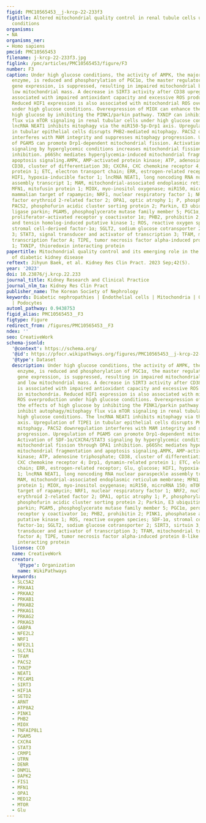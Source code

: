 ```yaml
---
figid: PMC10565453__j-krcp-22-233f3
figtitle: Altered mitochondrial quality control in renal tubule cells under high glucose
  conditions
organisms:
- NA
organisms_ner:
- Homo sapiens
pmcid: PMC10565453
filename: j-krcp-22-233f3.jpg
figlink: /pmc/articles/PMC10565453/figure/F3
number: F3
caption: Under high glucose conditions, the activity of AMPK, the major energy-sensing
  enzyme, is reduced and phosphorylation of PGC1α, the master regulator of mitochondrial
  gene expression, is suppressed, resulting in impaired mitochondrial biogenesis and
  low mitochondrial mass. A decrease in SIRT3 activity after CD38 upregulation is
  associated with impaired antioxidant capacity and excessive ROS production in mitochondria.
  Reduced HIF1 expression is also associated with mitochondrial ROS overproduction
  under high glucose conditions. Overexpression of MIOX can enhance the effects of
  high glucose by inhibiting the PINK1/parkin pathway. TXNIP can inhibit autophagy/mitophagy
  flux via mTOR signaling in renal tubular cells under high glucose conditions. The
  lncRNA NEAT1 inhibits mitophagy via the miR150-5p-Drp1 axis. Upregulation of TIPE1
  in tubular epithelial cells disrupts PHB2-mediated mitophagy. PACS2 downregulation
  interferes with MAM integrity and suppresses mitophagy progression. Upregulation
  of PGAM5 can promote Drp1-dependent mitochondrial fission. Activation of SDF-1α/CXCR4/STAT3
  signaling by hyperglycemic conditions increases mitochondrial fission through OPA1
  inhibition. p66Shc mediates hyperglycemia-induced mitochondrial fragmentation and
  apoptosis signaling.AMPK, AMP-activated protein kinase; ATP, adenosine triphosphate;
  CD38, cluster of differentiation 38; CXCR4, CXC chemokine receptor 4; Drp1, dynamin-related
  protein 1; ETC, electron transport chain; ERR, estrogen-related receptor; Glu, glucose;
  HIF1, hypoxia-inducible factor 1; lncRNA NEAT1, long noncoding RNA nuclear paraspeckle
  assembly transcript 1; MAM, mitochondrial-associated endoplasmic reticulum membrane;
  MFN1, mitofusin protein 1; MIOX, myo-inositol oxygenase; miR150, microRNA 150; mTOR,
  mammalian target of rapamycin; NRF1, nuclear respiratory factor 1; NRF2, nuclear
  factor erythroid 2-related factor 2; OPA1, optic atrophy 1; P, phosphorylation;
  PACS2, phosphofurin acidic cluster sorting protein 2; Parkin, E3 ubiquitin-protein
  ligase parkin; PGAM5, phosphoglycerate mutase family member 5; PGC1α, peroxisome
  proliferator-activated receptor γ coactivator 1α; PHB2, prohibitin 2; PINK1, phosphatase
  and tensin homolog-induced putative kinase 1; ROS, reactive oxygen species; SDF-1α,
  stromal cell-derived factor-1α; SGLT2, sodium glucose cotransporter 2; SIRT3, sirtuin
  3; STAT3, signal transducer and activator of transcription 3; TFAM, mitochondrial
  transcription factor A; TIPE, tumor necrosis factor alpha-induced protein 8-like
  1; TXNIP, thioredoxin interacting protein
papertitle: Mitochondrial quality control and its emerging role in the pathogenesis
  of diabetic kidney disease
reftext: Jihyun Baek, et al. Kidney Res Clin Pract. 2023 Sep;42(5).
year: '2023'
doi: 10.23876/j.krcp.22.233
journal_title: Kidney Research and Clinical Practice
journal_nlm_ta: Kidney Res Clin Pract
publisher_name: The Korean Society of Nephrology
keywords: Diabetic nephropathies | Endothelial cells | Mitochondria | Quality control
  | Podocytes
automl_pathway: 0.9438753
figid_alias: PMC10565453__F3
figtype: Figure
redirect_from: /figures/PMC10565453__F3
ndex: ''
seo: CreativeWork
schema-jsonld:
  '@context': https://schema.org/
  '@id': https://pfocr.wikipathways.org/figures/PMC10565453__j-krcp-22-233f3.html
  '@type': Dataset
  description: Under high glucose conditions, the activity of AMPK, the major energy-sensing
    enzyme, is reduced and phosphorylation of PGC1α, the master regulator of mitochondrial
    gene expression, is suppressed, resulting in impaired mitochondrial biogenesis
    and low mitochondrial mass. A decrease in SIRT3 activity after CD38 upregulation
    is associated with impaired antioxidant capacity and excessive ROS production
    in mitochondria. Reduced HIF1 expression is also associated with mitochondrial
    ROS overproduction under high glucose conditions. Overexpression of MIOX can enhance
    the effects of high glucose by inhibiting the PINK1/parkin pathway. TXNIP can
    inhibit autophagy/mitophagy flux via mTOR signaling in renal tubular cells under
    high glucose conditions. The lncRNA NEAT1 inhibits mitophagy via the miR150-5p-Drp1
    axis. Upregulation of TIPE1 in tubular epithelial cells disrupts PHB2-mediated
    mitophagy. PACS2 downregulation interferes with MAM integrity and suppresses mitophagy
    progression. Upregulation of PGAM5 can promote Drp1-dependent mitochondrial fission.
    Activation of SDF-1α/CXCR4/STAT3 signaling by hyperglycemic conditions increases
    mitochondrial fission through OPA1 inhibition. p66Shc mediates hyperglycemia-induced
    mitochondrial fragmentation and apoptosis signaling.AMPK, AMP-activated protein
    kinase; ATP, adenosine triphosphate; CD38, cluster of differentiation 38; CXCR4,
    CXC chemokine receptor 4; Drp1, dynamin-related protein 1; ETC, electron transport
    chain; ERR, estrogen-related receptor; Glu, glucose; HIF1, hypoxia-inducible factor
    1; lncRNA NEAT1, long noncoding RNA nuclear paraspeckle assembly transcript 1;
    MAM, mitochondrial-associated endoplasmic reticulum membrane; MFN1, mitofusin
    protein 1; MIOX, myo-inositol oxygenase; miR150, microRNA 150; mTOR, mammalian
    target of rapamycin; NRF1, nuclear respiratory factor 1; NRF2, nuclear factor
    erythroid 2-related factor 2; OPA1, optic atrophy 1; P, phosphorylation; PACS2,
    phosphofurin acidic cluster sorting protein 2; Parkin, E3 ubiquitin-protein ligase
    parkin; PGAM5, phosphoglycerate mutase family member 5; PGC1α, peroxisome proliferator-activated
    receptor γ coactivator 1α; PHB2, prohibitin 2; PINK1, phosphatase and tensin homolog-induced
    putative kinase 1; ROS, reactive oxygen species; SDF-1α, stromal cell-derived
    factor-1α; SGLT2, sodium glucose cotransporter 2; SIRT3, sirtuin 3; STAT3, signal
    transducer and activator of transcription 3; TFAM, mitochondrial transcription
    factor A; TIPE, tumor necrosis factor alpha-induced protein 8-like 1; TXNIP, thioredoxin
    interacting protein
  license: CC0
  name: CreativeWork
  creator:
    '@type': Organization
    name: WikiPathways
  keywords:
  - SLC5A2
  - PRKAA1
  - PRKAA2
  - PRKAB1
  - PRKAB2
  - PRKAG1
  - PRKAG2
  - PRKAG3
  - GABPA
  - NFE2L2
  - NRF1
  - NFE2L1
  - SLC7A1
  - TFAM
  - PACS2
  - TXNIP
  - NEAT1
  - PECAM1
  - SIRT3
  - HIF1A
  - SETD2
  - ARNT
  - ATP8A2
  - PINK1
  - PHB2
  - MIOX
  - TNFAIP8L1
  - PGAM5
  - CXCR4
  - STAT3
  - CRMP1
  - UTRN
  - DENR
  - DNM1L
  - DAPK2
  - FIS1
  - MFN1
  - OPA1
  - MED12
  - MTOR
  - Glu
---
```

